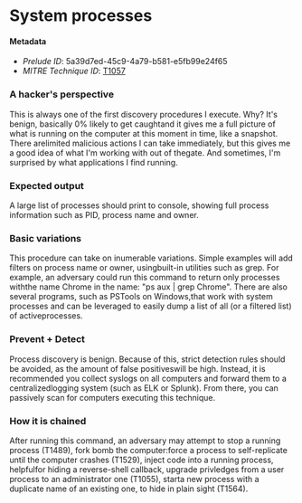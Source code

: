 
# System processes

#### Metadata

- *Prelude ID*: 5a39d7ed-45c9-4a79-b581-e5fb99e24f65
- *MITRE Technique ID*: [T1057](https://attack.mitre.org/techniques/T1057/)

### A hacker's perspective

This is always one of the first discovery procedures I execute. Why? It's benign, basically 0% likely to get caughtand it gives me a full picture of what is running on the computer at this moment in time, like a snapshot. There arelimited malicious actions I can take immediately, but this gives me a good idea of what I'm working with out of thegate. And sometimes, I'm surprised by what applications I find running.

### Expected output

A large list of processes should print to console, showing full process information such as PID, process name and owner.

### Basic variations

This procedure can take on inumerable variations. Simple examples will add filters on process name or owner, usingbuilt-in utilities such as grep. For example, an adversary could run this command to return only processes withthe name Chrome in the name: "ps aux | grep Chrome". There are also several programs, such as PSTools on Windows,that work with system processes and can be leveraged to easily dump a list of all (or a filtered list) of activeprocesses.

### Prevent + Detect

Process discovery is benign. Because of this, strict detection rules should be avoided, as the amount of false positiveswill be high. Instead, it is recommended you collect syslogs on all computers and forward them to a centralizedlogging system (such as ELK or Splunk). From there, you can passively scan for computers executing this technique.

### How it is chained

After running this command, an adversary may attempt to stop a running process (T1489), fork bomb the computer:force a process to self-replicate until the computer crashes (T1529), inject code into a running process, helpfulfor hiding a reverse-shell callback, upgrade privledges from a user process to an administrator one (T1055), starta new process with a duplicate name of an existing one, to hide in plain sight (T1564).
